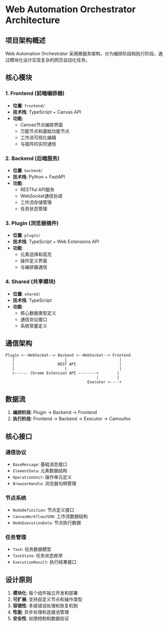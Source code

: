 # Web Automation Orchestrator Architecture

## 项目架构概述

Web Automation Orchestrator 采用微服务架构，分为编排阶段和执行阶段，通过模块化设计实现复杂的网页自动化任务。

## 核心模块

### 1. Frontend (前端编排器)
- **位置**: `frontend/`
- **技术栈**: TypeScript + Canvas API
- **功能**: 
  - Canvas节点编排界面
  - 万能节点和基础功能节点
  - 工作流可视化编辑
  - 与插件的实时通信

### 2. Backend (后端服务)
- **位置**: `backend/`
- **技术栈**: Python + FastAPI
- **功能**:
  - RESTful API服务
  - WebSocket通信协调
  - 工作流存储管理
  - 任务状态管理

### 3. Plugin (浏览器插件)
- **位置**: `plugin/`
- **技术栈**: TypeScript + Web Extensions API
- **功能**:
  - 元素选择和高亮
  - 操作定义界面
  - 与编排器通信

### 4. Shared (共享模块)
- **位置**: `shared/`
- **技术栈**: TypeScript
- **功能**:
  - 核心数据类型定义
  - 通信协议接口
  - 系统常量定义

## 通信架构

```
Plugin <--WebSocket--> Backend <--WebSocket--> Frontend
   |                      |                       |
   |                   REST API                   |
   |                      |                       |
   +------ Chrome Extension API --------+        |
                                        |        |
                                    Executor <----+
```

## 数据流

1. **编排阶段**: Plugin → Backend → Frontend
2. **执行阶段**: Frontend → Backend → Executor → Camoufox

## 核心接口

### 通信协议
- `BaseMessage`: 基础消息接口
- `ElementData`: 元素数据结构
- `OperationUnit`: 操作单元定义
- `BrowserHandle`: 浏览器句柄管理

### 节点系统
- `NodeDefinition`: 节点定义接口
- `CanvasWorkflowJSON`: 工作流数据结构
- `NodeExecutionData`: 节点执行数据

### 任务管理
- `Task`: 任务数据模型
- `TaskState`: 任务状态枚举
- `ExecutionResult`: 执行结果接口

## 设计原则

1. **模块化**: 每个组件独立开发和部署
2. **可扩展**: 支持自定义节点和操作类型
3. **容错性**: 多层错误处理和恢复机制
4. **性能**: 异步处理和连接池管理
5. **安全性**: 权限控制和数据验证
